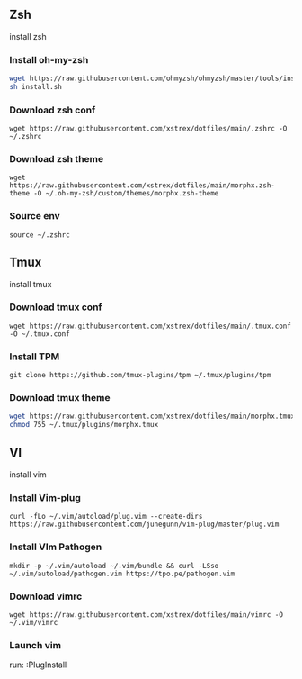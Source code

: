 ## Zsh
install zsh

### Install oh-my-zsh

```sh
wget https://raw.githubusercontent.com/ohmyzsh/ohmyzsh/master/tools/install.sh
sh install.sh
```
### Download zsh conf
```wget https://raw.githubusercontent.com/xstrex/dotfiles/main/.zshrc -O ~/.zshrc```

### Download zsh theme
```wget https://raw.githubusercontent.com/xstrex/dotfiles/main/morphx.zsh-theme -O ~/.oh-my-zsh/custom/themes/morphx.zsh-theme```

### Source env
```source ~/.zshrc```

## Tmux
install tmux

### Download tmux conf
```wget https://raw.githubusercontent.com/xstrex/dotfiles/main/.tmux.conf -O ~/.tmux.conf```

### Install TPM
```git clone https://github.com/tmux-plugins/tpm ~/.tmux/plugins/tpm```

### Download tmux theme
```sh
wget https://raw.githubusercontent.com/xstrex/dotfiles/main/morphx.tmux -O ~/.tmux/plugins/morphx.tmux
chmod 755 ~/.tmux/plugins/morphx.tmux
```

## VI
install vim

### Install Vim-plug
```curl -fLo ~/.vim/autoload/plug.vim --create-dirs https://raw.githubusercontent.com/junegunn/vim-plug/master/plug.vim```

### Install VIm Pathogen
```mkdir -p ~/.vim/autoload ~/.vim/bundle && curl -LSso ~/.vim/autoload/pathogen.vim https://tpo.pe/pathogen.vim```

### Download vimrc
```wget https://raw.githubusercontent.com/xstrex/dotfiles/main/vimrc -O ~/.vim/vimrc```

### Launch vim
run: :PlugInstall
